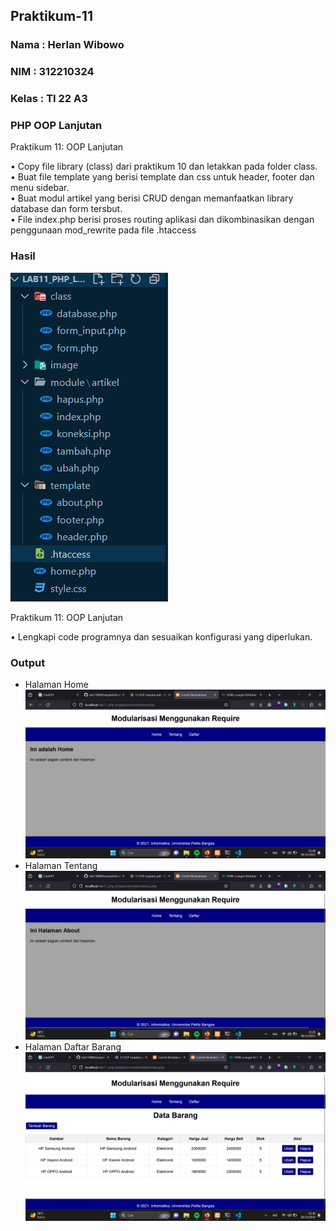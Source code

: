 ## Praktikum-11
### Nama : Herlan Wibowo
### NIM : 312210324
### Kelas : TI 22 A3
### PHP OOP Lanjutan
Praktikum 11: OOP Lanjutan

• Copy file library (class) dari praktikum 10 dan letakkan pada folder
class.<br>
• Buat file template yang berisi template dan css untuk header, footer
dan menu sidebar.<br>
• Buat modul artikel yang berisi CRUD dengan memanfaatkan library
database dan form tersbut.<br>
• File index.php berisi proses routing aplikasi dan dikombinasikan
dengan penggunaan mod_rewrite pada file .htaccess

### Hasil
![folder](image/folder.png)

Praktikum 11: OOP Lanjutan

• Lengkapi code programnya dan sesuaikan konfigurasi yang
diperlukan.

### Output
- Halaman Home
![home](image/home.png)
- Halaman Tentang
![tentang](image/tentang.png)
- Halaman Daftar Barang
![daftar](image/daftar.png)
